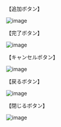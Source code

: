 【追加ボタン】

![image](https://github.com/user-attachments/assets/0b5dc338-5631-451c-88e6-f5cd03036a35)

【完了ボタン】

![image](https://github.com/user-attachments/assets/c02e8cd7-866b-4814-8b84-c456c108353b)

【キャンセルボタン】

![image](https://github.com/user-attachments/assets/6f9730b3-0b1a-4244-8fd5-50692bd2a046)

【戻るボタン】

![image](https://github.com/user-attachments/assets/68d3d594-7533-4a16-ab81-2010588b56df)

【閉じるボタン】

![image](https://github.com/user-attachments/assets/8f53f59a-9b42-4172-b250-77f31eaa3118)
